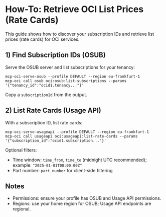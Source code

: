 # How-To: Retrieve OCI List Prices (Rate Cards)

This guide shows how to discover your subscription IDs and retrieve list prices (rate cards) for OCI services.

## 1) Find Subscription IDs (OSUB)
Serve the OSUB server and list subscriptions for your tenancy:
```
mcp-oci-serve-osub --profile DEFAULT --region eu-frankfurt-1
mcp-oci call osub oci:osub:list-subscriptions --params '{"tenancy_id":"ocid1.tenancy..."}'
```
Copy a `subscriptionId` from the output.

## 2) List Rate Cards (Usage API)
With a subscription ID, list rate cards:
```
mcp-oci-serve-usageapi --profile DEFAULT --region eu-frankfurt-1
mcp-oci call usageapi oci:usageapi:list-rate-cards --params '{"subscription_id":"ocid1.subscription..."}'
```
Optional filters:
- Time window: `time_from`, `time_to` (midnight UTC recommended); example: `"2025-01-01T00:00:00Z"`
- Part number: `part_number` for client-side filtering

## Notes
- Permissions: ensure your profile has OSUB and Usage API permissions.
- Regions: use your home region for OSUB; Usage API endpoints are regional.
